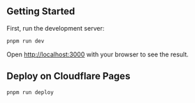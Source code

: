 ## Getting Started

First, run the development server:

```bash
pnpm run dev
```

Open [http://localhost:3000](http://localhost:3000) with your browser to see the result.

## Deploy on Cloudflare Pages

```bash
pnpm run deploy
```

